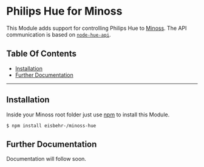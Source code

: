 # Philips Hue for Minoss
This Module adds support for controlling Philips Hue to [Minoss](https://github.com/eisbehr-/minoss).
The API communication is based on [`node-hue-api`](https://www.npmjs.com/package/node-hue-api).


## Table Of Contents
* [Installation](#installation)
* [Further Documentation](#further-documentation)


---


## Installation
Inside your Minoss root folder just use [npm](http://npmjs.com) to install this Module.

```SH
$ npm install eisbehr-/minoss-hue
```

## Further Documentation
Documentation will follow soon.
